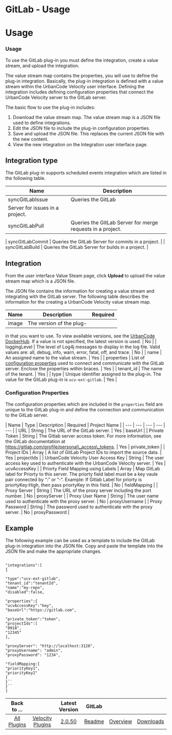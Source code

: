 
GitLab - Usage
==============

# Usage


### Usage



To use the GitLab plug-in you must define the integration, create a value stream, and upload the
integration.

The value stream map contains the properties, you will use to define the plug-in integration. Basically,
the plug-in integration is defined with a value stream within the UrbanCode Velocity user interface. Defining the
integration includes defining configuration properties that connect the UrbanCode Velocity server to the GitLab server.


The basic flow to use the plug-in includes:

1. Download the value stream map. The value stream map is a JSON file
used to define integrations.
2. Edit the JSON file to include the plug-in configuration properties.
3. Save and upload
the JSON file. This replaces the current JSON file with the new content.
4. View the new integration on the Integration
user interface page.

Integration type
----------------

The GitLab plug-in supports scheduled events integration
which are listed in the following table.


| Name | Description |
| --- | --- |
| syncGitLabIssue | Queries the GitLab
Server for issues in a project. |
| syncGitLabPull | Queries the GitLab Server for merge requests in a project. |
|
syncGitLabCommit | Queries the GitLab Server for commits in a project. |
| syncGitLabBuild | Queries the GitLab Server
for builds in a project. |

Integration
-----------

From the user interface Value Steam page, click **Upload** to
upload the value stream map which is a JSON file.

The JSON file contains the information for creating a value stream
and integrating with the GitLab server. The following table describes the information for the creating a UrbanCode
Velocity value stream map.


| Name | Description | Required |
| --- | --- | --- |
| image | The version of the plug-
in that you want to use. To view available versions, see the [UrbanCode
DockerHub](https://hub.docker.com/r/urbancode/ucv-ext-gitlab/tags). If a value is not specified, the latest version is
used. | No |
| loggingLevel | The level of Log4j messages to display in the log file. Valid values are: all, debug,
info, warn, error, fatal, off, and trace. | No |
| name | An assigned name to the value stream. | Yes |
| properties |
List of [configuration properties](#properties) used to connect and communicate with the GitLab server. Enclose the
properties within braces. | Yes |
| tenant\_id | The name of the tenant. | Yes |
| type | Unique identifier assigned to
the plug-in. The value for the GitLab plug-in is `ucv-ext-gitlab`. | Yes |

### Configuration Properties

The
configuration properties which are included in the `properties` field are unique to the GitLab plug-in and define the
connection and communication to the GitLab server.


| Name | Type | Description | Required | Project Name |
| --- |
--- | --- | --- | --- |
| URL | String | The URL of the GitLab server. | Yes | baseUrl |
| Private Token | String | The
Gitlab server access token. For more information, see the GitLab documentation at
https://gitlab.com/profile/personal\_access\_tokens. | Yes | private\_token |
| Project IDs | Array | A list of GitLab
Project IDs to import the source data. | Yes | projectIds |
| UrbanCode Velocity User Access Key | String | The user
access key used to authenticate with the UrbanCode Velocity server. | Yes | ucvAccessKey |
| Priorty Field Mapping using
Labels | Array | Map GitLab label for Priorty to this server. The priorty field label must be a key vaule pair
connected by “:” or “-“. Example: If Gitlab Label for priorty is priortyKey:High, then pass priortyKey in this field. |
No | fieldMapping |
| Proxy Server | String | The URL of the proxy server including the port number. | No | proxyServer
|
| Proxy User Name | String | The user name used to authenticate with the proxy server. | No | proxyUsername |
| Proxy
Password | String | The password used to authenticate with the proxy server. | No | proxyPassword |

Example
-------


The following example can be used as a template to include the GitLab plug-in integration into the JSON file. Copy and
paste the template into the JSON file and make the appropriate changes.


```

"integrations":[
{

"type":"ucv-ext-gitlab",
"tenant_id":"tenantId",
"name":"my-repo",
"disabled":false,

"properties":{
"ucvAccessKey":"key",
"baseUrl":"https://gitlab.com",

"private_token":"token",
"projectIds":[
"8918",
"12345"
],

"proxyServer": "http://localhost:3128",
"proxyUsername": "admin",
"proxyPassword": "1234",

"fieldMapping:[
"priorityKey1",
"priorityKey2"
]
}``
}``
]

```



|Back to ...||Latest Version|GitLab |||
| :---: | :---: | :---: | :---: | :---: | :---: |
|[All Plugins](../../index.md)|[Velocity Plugins](../README.md)|[2.0.50](https://raw.githubusercontent.com/UrbanCode/IBM-UCV-PLUGINS/main/files/ucv-ext-gitlab/ucv-ext-gitlab-2.0.50.tar.zip)|[Readme](README.md)|[Overview](overview.md)|[Downloads](downloads.md)|

